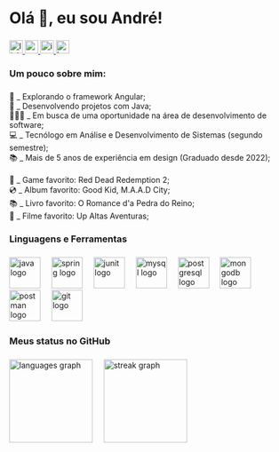 ###

<h1 align="left">Olá 👋, eu sou André!</h1>

###

<div align="left">
  <a href="https://www.linkedin.com/in/andrezicatti/" target="_blank">
    <img src="https://img.shields.io/static/v1?message=LinkedIn&logo=linkedin&label=&color=0077B5&logoColor=white&labelColor=&style=for-the-badge" height="24" alt="linkedin logo"  />
  </a>
  <a href="mailto:andrezicatti@gmail.com" target="_blank">
    <img src="https://img.shields.io/static/v1?message=Gmail&logo=gmail&label=&color=D14836&logoColor=white&labelColor=&style=for-the-badge" height="24" alt="gmail logo"  />
  </a>
  <a href="https://www.instagram.com/andre_zktt/" target="_blank">
    <img src="https://img.shields.io/static/v1?message=Instagram&logo=instagram&label=&color=E4405F&logoColor=white&labelColor=&style=for-the-badge" height="24" alt="instagram logo"  />
  </a>
  <a href="https://www.behance.net/andrezicatti" target="_blank">
    <img src="https://img.shields.io/static/v1?message=Behance&logo=behance&label=&color=1769ff&logoColor=white&labelColor=&style=for-the-badge" height="24" alt="behance logo"  />
  </a>
</div>

###

<h3 align="left">Um pouco sobre mim:</h3>

###

<p align="left">
  📝 _ Explorando o framework Angular;<br>
  🌱 _ Desenvolvendo projetos com Java;<br>
  🧑🏻‍💻 _ Em busca de uma oportunidade na área de desenvolvimento de software;<br>
  💻 _ Tecnólogo em Análise e Desenvolvimento de Sistemas (segundo semestre);<br>
  📚 _ Mais de 5 anos de experiência em design (Graduado desde 2022);<br>
  <br>
  👾 _ Game favorito: Red Dead Redemption 2;<br>
  💿 _ Album favorito: Good Kid, M.A.A.D City;<br>
  📚 _ Livro favorito: O Romance d'a Pedra do Reino;<br>
  🍿 _ Filme favorito: Up Altas Aventuras;<br>

###
###

<h3 align="left">Linguagens e Ferramentas</h3>

###

<div align="left">
  <img src="https://cdn.jsdelivr.net/gh/devicons/devicon/icons/java/java-original.svg" height="56" alt="java logo"  />
  <img width="12" />
  <img src="https://cdn.jsdelivr.net/gh/devicons/devicon/icons/spring/spring-original.svg" height="56" alt="spring logo"  />
  <img width="12" />
  <img src="https://cdn.jsdelivr.net/gh/devicons/devicon/icons/junit/junit-original.svg" height="56" alt="junit logo"  />
  <img width="12" />
  <img src="https://cdn.jsdelivr.net/gh/devicons/devicon/icons/mysql/mysql-original.svg" height="56" alt="mysql logo"  />
  <img width="12" />
  <img src="https://cdn.jsdelivr.net/gh/devicons/devicon/icons/postgresql/postgresql-original.svg" height="56" alt="postgresql logo"  />
  <img width="12" />
  <img src="https://cdn.jsdelivr.net/gh/devicons/devicon/icons/mongodb/mongodb-original.svg" height="56" alt="mongodb logo"  />
  <img width="12" />
  <img src="https://cdn.jsdelivr.net/gh/devicons/devicon/icons/postman/postman-original.svg" height="56" alt="postman logo"  />
  <img width="12" />
  <img src="https://cdn.jsdelivr.net/gh/devicons/devicon/icons/git/git-original.svg" height="56" alt="git logo"  />
  <img width="12" />
  <!-- <img src="https://cdn.jsdelivr.net/gh/devicons/devicon/icons/docker/docker-original.svg" height="56" alt="docker logo"  /> -->
  <!-- <img width="12" /> -->
  <!-- <img src="https://cdn.jsdelivr.net/gh/devicons/devicon/icons/kubernetes/kubernetes-original.svg" height="56" alt="kubernetes logo"  /> -->
  <!-- <img width="12" /> -->
  <!-- <img src="https://cdn.jsdelivr.net/gh/devicons/devicon/icons/amazonwebservices/amazonwebservices-original-wordmark.svg" height="56" alt="aws logo"  /> -->
  <!-- <img width="12" /> -->
  <!-- <img src="https://cdn.jsdelivr.net/gh/devicons/devicon/icons/azure/azure-original.svg" height="56" alt="azure logo"  /> -->
  <!-- <img width="12" /> -->
  <!-- <img src="https://cdn.jsdelivr.net/gh/devicons/devicon/icons/swagger/swagger-original.svg" height="56" alt="swagger logo"  /> -->
  <!-- <img width="12" /> -->
  <!-- <img src="https://cdn.jsdelivr.net/gh/devicons/devicon/icons/rabbitmq/rabbitmq-original.svg" height="56" alt="rabbitmq logo"  /> -->
  <!-- <img width="12" /> -->
  <!-- <img src="https://cdn.jsdelivr.net/gh/devicons/devicon/icons/apachekafka/apachekafka-original.svg" height="56" alt="apachekafka logo"  /> -->
  <!-- <img width="12" /> -->
  <!-- <img src="https://cdn.jsdelivr.net/gh/devicons/devicon/icons/redis/redis-original.svg" height="56" alt="redis logo"  /> -->
  <!-- <img width="12" /> -->
  <!-- <img src="https://cdn.jsdelivr.net/gh/devicons/devicon/icons/jenkins/jenkins-original.svg" height="56" alt="jenkins logo"  /> -->
  <!-- <img width="12" /> -->
</div>

###

<h3 align="left">Meus status no GitHub</h3>

###

<div align="left">
  <img src="https://github-readme-stats.vercel.app/api/top-langs?username=andrezktt&locale=en&hide_title=false&layout=compact&card_width=320&langs_count=5&theme=tokyonight&hide_border=false&order=2" height="150" alt="languages graph"  />
  <img width="12" />
  <img src="https://streak-stats.demolab.com?user=andrezktt&locale=pt-br&mode=weekly&theme=tokyonight&hide_border=false&border_radius=6&order=3" height="150" alt="streak graph"  />
</div>

###
